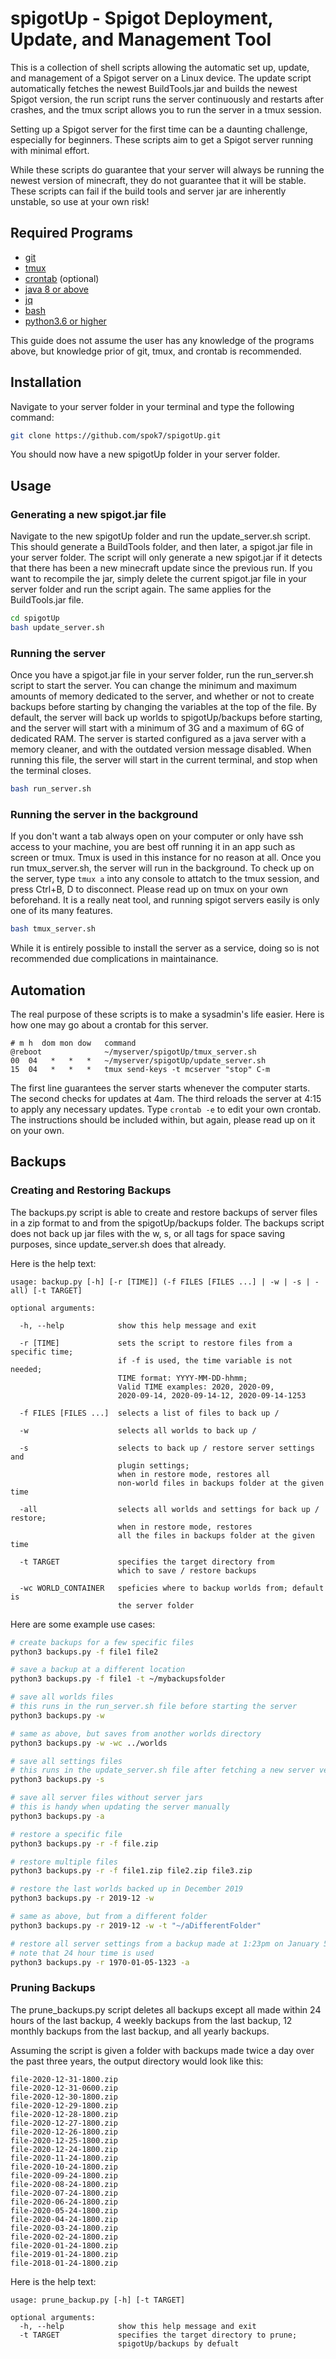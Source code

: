 # spigotUp - Spigot Deployment, Update, and Management Tool

This is a collection of shell scripts allowing the automatic set up, update, and management of a Spigot server on a Linux device.
The update script automatically fetches the newest BuildTools.jar and builds the newest Spigot version, the run script runs the server continuously and restarts after crashes, and the tmux script allows you to run the server in a tmux session.

Setting up a Spigot server for the first time can be a daunting challenge, especially for beginners. These scripts aim to get a Spigot server running with minimal effort.

While these scripts do guarantee that your server will always be running the newest version of minecraft, they do not guarantee that it will be stable. These scripts can fail if the build tools and server jar are inherently unstable, so use at your own risk!


## Required Programs

- [git](https://git-scm.com/downloads)
- [tmux](https://www.howtogeek.com/671422/how-to-use-tmux-on-linux-and-why-its-better-than-screen/)
- [crontab](https://www.tutorialspoint.com/unix_commands/crontab.htm) (optional)
- [java 8 or above](https://java.com/en/download/)
- [jq](https://stedolan.github.io/jq/manual/)
- [bash](https://linux.die.net/man/1/bash)
- [python3.6 or higher](https://www.python.org/downloads/)

This guide does not assume the user has any knowledge of the programs above, but knowledge prior of git, tmux, and crontab is recommended.

## Installation

Navigate to your server folder in your terminal and type the following command:
```bash
git clone https://github.com/spok7/spigotUp.git
```
You should now have a new spigotUp folder in your server folder.

## Usage

### Generating a new spigot.jar file

Navigate to the new spigotUp folder and run the update\_server.sh script. This should generate a BuildTools folder, and then later, a spigot.jar file in your server folder. The script will only generate a new spigot.jar if it detects that there has been a new minecraft update since the previous run. If you want to recompile the jar, simply delete the current spigot.jar file in your server folder and run the script again. The same applies for the BuildTools.jar file.

```bash
cd spigotUp
bash update_server.sh
```
### Running the server

Once you have a spigot.jar file in your server folder, run the run\_server.sh script to start the server. You can change the minimum and maximum amounts of memory dedicated to the server, and whether or not to create backups before starting by changing the variables at the top of the file. By default, the server will back up worlds to spigotUp/backups before starting, and the server will start with a minimum of 3G and a maximum of 6G of dedicated RAM. The server is started configured as a java server with a memory cleaner, and with the outdated version message disabled. When running this file, the server will start in the current terminal, and stop when the terminal closes.

```bash
bash run_server.sh
```

### Running the server in the background

If you don't want a tab always open on your computer or only have ssh access to your machine, you are best off running it in an app such as screen or tmux. Tmux is used in this instance for no reason at all. Once you run tmux_server.sh, the server will run in the background. To check up on the server, type `tmux a` into any console to attatch to the tmux session, and press Ctrl+B, D to disconnect. Please read up on tmux on your own beforehand. It is a really neat tool, and running spigot servers easily is only one of its many features.

```bash
bash tmux_server.sh
```

While it is entirely possible to install the server as a service, doing so is not recommended due complications in maintainance.

## Automation

The real purpose of these scripts is to make a sysadmin's life easier. Here is how one may go about a crontab for this server.

```crontab
# m h  dom mon dow   command
@reboot              ~/myserver/spigotUp/tmux_server.sh
00  04   *   *   *   ~/myserver/spigotUp/update_server.sh
15  04   *   *   *   tmux send-keys -t mcserver "stop" C-m
```

The first line guarantees the server starts whenever the computer starts. The second checks for updates at 4am. The third reloads the server at 4:15 to apply any necessary updates. Type `crontab -e` to edit your own crontab. The instructions should be included within, but again, please read up on it on your own.


## Backups

### Creating and Restoring Backups

The backups.py script is able to create and restore backups of server files in a zip format to and from the spigotUp/backups folder. The backups script does not back up jar files with the w, s, or all tags for space saving purposes, since update_server.sh does that already.

Here is the help text:
```
usage: backup.py [-h] [-r [TIME]] (-f FILES [FILES ...] | -w | -s | -all) [-t TARGET]

optional arguments:

  -h, --help            show this help message and exit

  -r [TIME]             sets the script to restore files from a specific time;
                        if -f is used, the time variable is not needed;
                        TIME format: YYYY-MM-DD-hhmm;
                        Valid TIME examples: 2020, 2020-09,       
                        2020-09-14, 2020-09-14-12, 2020-09-14-1253

  -f FILES [FILES ...]  selects a list of files to back up / 
  
  -w                    selects all worlds to back up / 
  
  -s                    selects to back up / restore server settings and
                        plugin settings;
                        when in restore mode, restores all
                        non-world files in backups folder at the given time

  -all                  selects all worlds and settings for back up / restore;
                        when in restore mode, restores
                        all the files in backups folder at the given time

  -t TARGET             specifies the target directory from
                        which to save / restore backups

  -wc WORLD_CONTAINER   speficies where to backup worlds from; default is
                        the server folder
```

Here are some example use cases:

```bash
# create backups for a few specific files
python3 backups.py -f file1 file2

# save a backup at a different location
python3 backups.py -f file1 -t ~/mybackupsfolder

# save all worlds files
# this runs in the run_server.sh file before starting the server
python3 backups.py -w

# same as above, but saves from another worlds directory
python3 backups.py -w -wc ../worlds

# save all settings files
# this runs in the update_server.sh file after fetching a new server version
python3 backups.py -s

# save all server files without server jars
# this is handy when updating the server manually
python3 backups.py -a

# restore a specific file
python3 backups.py -r -f file.zip

# restore multiple files
python3 backups.py -r -f file1.zip file2.zip file3.zip

# restore the last worlds backed up in December 2019
python3 backups.py -r 2019-12 -w

# same as above, but from a different folder
python3 backups.py -r 2019-12 -w -t "~/aDifferentFolder"

# restore all server settings from a backup made at 1:23pm on January 5th, 1970
# note that 24 hour time is used
python3 backups.py -r 1970-01-05-1323 -a
```


### Pruning Backups

The prune_backups.py script deletes all backups except all made within 24 hours of the last backup, 4 weekly backups from the last backup, 12 monthly backups from the last backup, and all yearly backups.

Assuming the script is given a folder with backups made twice a day over the past three years, the output directory would look like this:

```
file-2020-12-31-1800.zip
file-2020-12-31-0600.zip
file-2020-12-30-1800.zip
file-2020-12-29-1800.zip
file-2020-12-28-1800.zip
file-2020-12-27-1800.zip
file-2020-12-26-1800.zip
file-2020-12-25-1800.zip
file-2020-12-24-1800.zip
file-2020-11-24-1800.zip
file-2020-10-24-1800.zip
file-2020-09-24-1800.zip
file-2020-08-24-1800.zip
file-2020-07-24-1800.zip
file-2020-06-24-1800.zip
file-2020-05-24-1800.zip
file-2020-04-24-1800.zip
file-2020-03-24-1800.zip
file-2020-02-24-1800.zip
file-2020-01-24-1800.zip
file-2019-01-24-1800.zip
file-2018-01-24-1800.zip
```

Here is the help text:
```
usage: prune_backup.py [-h] [-t TARGET]

optional arguments:
  -h, --help            show this help message and exit
  -t TARGET             specifies the target directory to prune;
                        spigotUp/backups by defualt
```
